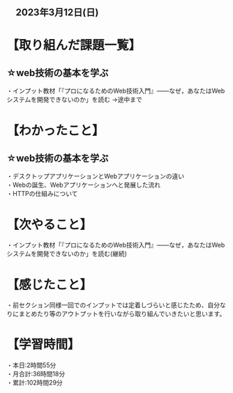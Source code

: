 ## 　2023年3月12日(日)
# 【取り組んだ課題一覧】
## ☆web技術の基本を学ぶ  
・インプット教材「『プロになるためのWeb技術入門』――なぜ，あなたはWebシステムを開発できないのか」を読む
→途中まで
# 【わかったこと】
## ☆web技術の基本を学ぶ  
・デスクトップアプリケーションとWebアプリケーションの違い  
・Webの誕生、Webアプリケーションへと発展した流れ  
・HTTPの仕組みについて
# 【次やること】
・インプット教材「『プロになるためのWeb技術入門』――なぜ，あなたはWebシステムを開発できないのか」を読む(継続)
# 【感じたこと】
・前セクション同様一回でのインプットでは定着しづらいと感じたため、自分なりにまとめたり等のアウトプットを行いながら取り組んでいきたいと思います。
# 【学習時間】
・本日:2時間55分<br>
・月合計:36時間18分<br>
・累計:102時間29分
